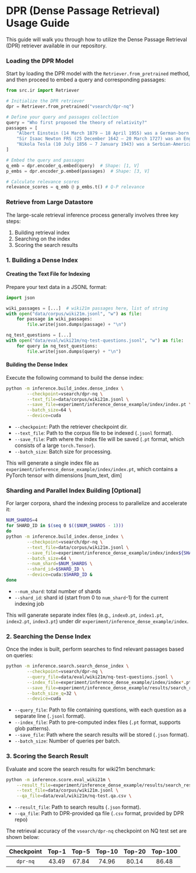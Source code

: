 # DPR (Dense Passage Retrieval) Usage Guide

This guide will walk you through how to utilize the Dense Passage Retrieval (DPR) retriever available in our repository. 

### Loading the DPR Model

Start by loading the DPR model with the `Retriever.from_pretrained` method, and then proceed to embed a query and corresponding passages:

```python
from src.ir import Retriever

# Initialize the DPR retriever
dpr = Retriever.from_pretrained("vsearch/dpr-nq")

# Define your query and passages collection
query = "Who first proposed the theory of relativity?"
passages = [
    "Albert Einstein (14 March 1879 – 18 April 1955) was a German-born theoretical physicist who is widely held to be one of the greatest and most influential scientists of all time. He is best known for developing the theory of relativity.",
    "Sir Isaac Newton FRS (25 December 1642 – 20 March 1727) was an English polymath active as a mathematician, physicist, astronomer, alchemist, theologian, and author who was described in his time as a natural philosopher.",
    "Nikola Tesla (10 July 1856 – 7 January 1943) was a Serbian-American inventor, electrical engineer, mechanical engineer, and futurist. He is known for his contributions to the design of the modern alternating current (AC) electricity supply system."
]

# Embed the query and passages
q_emb = dpr.encoder_q.embed(query)  # Shape: [1, V]
p_embs = dpr.encoder_p.embed(passages)  # Shape: [3, V]

# Calculate relevance scores
relevance_scores = q_emb @ p_embs.t() # Q-P relevance
```



### Retrieve from Large Datastore

The large-scale retrieval inference process generally involves three key steps:

1. Building retrieval index
2. Searching on the index
3. Scoring the search results

### 1. Building a Dense Index

#### Creating the Text File for Indexing

Prepare your text data in a JSONL format:

```python
import json

wiki_passages = [...]  # wiki21m passages here, list of string
with open("data/corpus/wiki21m.jsonl", "w") as file:
    for passage in wiki_passages:
        file.write(json.dumps(passage) + "\n")

nq_test_questions = [...]
with open("data/eval/wiki21m/nq-test-questions.jsonl", "w") as file:
    for query in nq_test_questions:
        file.write(json.dumps(query) + "\n")

```

#### Building the Dense Index

Execute the following command to build the dense index:

```bash
python -m inference.build_index.dense_index \
        --checkpoint=vsearch/dpr-nq \
        --text_file=data/corpus/wiki21m.jsonl \
        --save_file=experiment/inference_dense_example/index/index.pt \
        --batch_size=64 \
        --device=cuda
```
- `--checkpoint`: Path the retriever checkpoint dir.
- `--text_file`: Path to the corpus file to be indexed (`.jsonl` format).
- `--save_file`: Path where the index file will be saved (`.pt` format, which consists of a large `torch.Tensor`).
- `--batch_size`: Batch size for processing.

This will generate a single index file as `experiment/inference_dense_example/index/index.pt`, which contains a PyTorch tensor with dimensions [num_text, dim]


### Sharding and Parallel Index Building [Optional]

For larger corpora, shard the indexing process to parallelize and accelerate it:

```bash
NUM_SHARDS=4
for SHARD_ID in $(seq 0 $(($NUM_SHARDS - 1)))
do
python -m inference.build_index.dense_index \
        --checkpoint=vsearch/dpr-nq \
        --text_file=data/corpus/wiki21m.jsonl \
        --save_file=experiment/inference_dense_example/index/index${SHARD_ID}.pt \
        --batch_size=64 \
        --num_shard=$NUM_SHARDS \
        --shard_id=$SHARD_ID \
        --device=cuda:$SHARD_ID &
done
```
- `--num_shard`: total number of shards
- `--shard_id`: shard id (start from 0 to `num_shard`-1) for the current indexing job


This will ganerate separate index files (e.g., `index0.pt`, `index1.pt`, `index2.pt`, `index3.pt`) under dir `experiment/inference_dense_example/index`.

### 2. Searching the Dense Index

Once the index is built, perform searches to find relevant passages based on queries:

```bash
python -m inference.search.search_dense_index \
        --checkpoint=vsearch/dpr-nq \
        --query_file=data/eval/wiki21m/nq-test-questions.jsonl \
        --index_file=experiment/inference_dense_example/index/index*.pt \
        --save_file=experiment/inference_dense_example/results/search_result.json  \
        --batch_size_q=32 \
        --device=cuda
```
- `--query_file`: Path to file containing questions, with each question as a separate line (`.jsonl` format). 
- `--index_file`: Path to pre-computed index files (`.pt` format, supports glob patterns).
- `--save_file`: Path where the search results will be stored (`.json` format).
- `--batch_size`: Number of queries per batch.


### 3. Scoring the Search Result

Evaluate and score the search results for wiki21m benchmark:

```bash
python -m inference.score.eval_wiki21m \
    --result_file=experiment/inference_dense_example/results/search_result.json \
    --text_file=data/corpus/wiki21m.jsonl \
    --qa_file=data/eval/wiki21m/nq-test.qa.csv \
```
- `--result_file`: Path to search results (`.json` format).
- `--qa_file`: Path to DPR-provided qa file (`.csv` format, provided by DPR repo)


The retrieval accuracy of the `vsearch/dpr-nq` checkpoint on NQ test set are shown below:

| Checkpoint | Top-1 | Top-5 | Top-10 | Top-20 | Top-100 |
|:----------:|:-----:|:-----:|:------:|:------:|:-------:|
| `dpr-nq`   | 43.49 | 67.84 |  74.96 | 80.14  | 86.48   |


